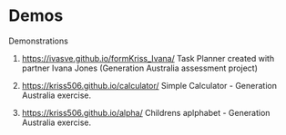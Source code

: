 # Demos
Demonstrations

1. https://ivasve.github.io/formKriss_Ivana/
Task Planner created with partner Ivana Jones 
(Generation Australia assessment project)

2. https://kriss506.github.io/calculator/
Simple Calculator - Generation Australia exercise.

3. https://kriss506.github.io/alpha/
Childrens aplphabet - Generation Australia exercise.

